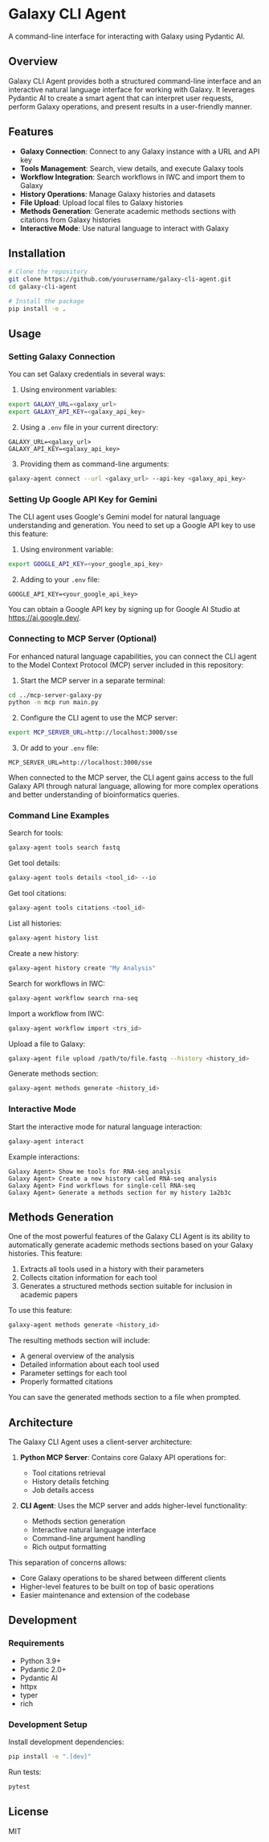 # Galaxy CLI Agent

A command-line interface for interacting with Galaxy using Pydantic AI.

## Overview

Galaxy CLI Agent provides both a structured command-line interface and an interactive natural language interface for working with Galaxy. It leverages Pydantic AI to create a smart agent that can interpret user requests, perform Galaxy operations, and present results in a user-friendly manner.

## Features

- **Galaxy Connection**: Connect to any Galaxy instance with a URL and API key
- **Tools Management**: Search, view details, and execute Galaxy tools
- **Workflow Integration**: Search workflows in IWC and import them to Galaxy
- **History Operations**: Manage Galaxy histories and datasets
- **File Upload**: Upload local files to Galaxy histories
- **Methods Generation**: Generate academic methods sections with citations from Galaxy histories
- **Interactive Mode**: Use natural language to interact with Galaxy

## Installation

```bash
# Clone the repository
git clone https://github.com/yourusername/galaxy-cli-agent.git
cd galaxy-cli-agent

# Install the package
pip install -e .
```

## Usage

### Setting Galaxy Connection

You can set Galaxy credentials in several ways:

1. Using environment variables:
```bash
export GALAXY_URL=<galaxy_url>
export GALAXY_API_KEY=<galaxy_api_key>
```

2. Using a `.env` file in your current directory:
```
GALAXY_URL=<galaxy_url>
GALAXY_API_KEY=<galaxy_api_key>
```

3. Providing them as command-line arguments:
```bash
galaxy-agent connect --url <galaxy_url> --api-key <galaxy_api_key>
```

### Setting Up Google API Key for Gemini

The CLI agent uses Google's Gemini model for natural language understanding and generation. You need to set up a Google API key to use this feature:

1. Using environment variable:
```bash
export GOOGLE_API_KEY=<your_google_api_key>
```

2. Adding to your `.env` file:
```
GOOGLE_API_KEY=<your_google_api_key>
```

You can obtain a Google API key by signing up for Google AI Studio at https://ai.google.dev/.

### Connecting to MCP Server (Optional)

For enhanced natural language capabilities, you can connect the CLI agent to the Model Context Protocol (MCP) server included in this repository:

1. Start the MCP server in a separate terminal:
```bash
cd ../mcp-server-galaxy-py
python -m mcp run main.py
```

2. Configure the CLI agent to use the MCP server:
```bash
export MCP_SERVER_URL=http://localhost:3000/sse
```

3. Or add to your `.env` file:
```
MCP_SERVER_URL=http://localhost:3000/sse
```

When connected to the MCP server, the CLI agent gains access to the full Galaxy API through natural language, allowing for more complex operations and better understanding of bioinformatics queries.

### Command Line Examples

Search for tools:
```bash
galaxy-agent tools search fastq
```

Get tool details:
```bash
galaxy-agent tools details <tool_id> --io
```

Get tool citations:
```bash
galaxy-agent tools citations <tool_id>
```

List all histories:
```bash
galaxy-agent history list
```

Create a new history:
```bash
galaxy-agent history create "My Analysis"
```

Search for workflows in IWC:
```bash
galaxy-agent workflow search rna-seq
```

Import a workflow from IWC:
```bash
galaxy-agent workflow import <trs_id>
```

Upload a file to Galaxy:
```bash
galaxy-agent file upload /path/to/file.fastq --history <history_id>
```

Generate methods section:
```bash
galaxy-agent methods generate <history_id>
```

### Interactive Mode

Start the interactive mode for natural language interaction:
```bash
galaxy-agent interact
```

Example interactions:
```
Galaxy Agent> Show me tools for RNA-seq analysis
Galaxy Agent> Create a new history called RNA-seq analysis
Galaxy Agent> Find workflows for single-cell RNA-seq
Galaxy Agent> Generate a methods section for my history 1a2b3c
```

## Methods Generation

One of the most powerful features of the Galaxy CLI Agent is its ability to automatically generate academic methods sections based on your Galaxy histories. This feature:

1. Extracts all tools used in a history with their parameters
2. Collects citation information for each tool
3. Generates a structured methods section suitable for inclusion in academic papers

To use this feature:

```bash
galaxy-agent methods generate <history_id>
```

The resulting methods section will include:
- A general overview of the analysis
- Detailed information about each tool used
- Parameter settings for each tool
- Properly formatted citations

You can save the generated methods section to a file when prompted.

## Architecture

The Galaxy CLI Agent uses a client-server architecture:

1. **Python MCP Server**: Contains core Galaxy API operations for:
   - Tool citations retrieval
   - History details fetching
   - Job details access

2. **CLI Agent**: Uses the MCP server and adds higher-level functionality:
   - Methods section generation
   - Interactive natural language interface
   - Command-line argument handling
   - Rich output formatting

This separation of concerns allows:
- Core Galaxy operations to be shared between different clients
- Higher-level features to be built on top of basic operations
- Easier maintenance and extension of the codebase

## Development

### Requirements

- Python 3.9+
- Pydantic 2.0+
- Pydantic AI
- httpx
- typer
- rich

### Development Setup

Install development dependencies:
```bash
pip install -e ".[dev]"
```

Run tests:
```bash
pytest
```

## License

MIT
